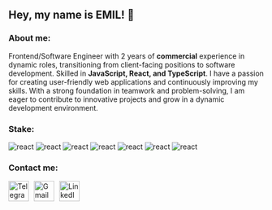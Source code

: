 ## Hey, my name is EMIL! 👋

### About me:
Frontend/Software Engineer with 2 years of __commercial__ experience in dynamic roles, transitioning from client-facing positions to software development. Skilled in __JavaScript, React, and TypeScript__. I have a passion for creating user-friendly web applications and continuously improving my skills. With a strong foundation in teamwork and problem-solving, I am eager to contribute to innovative projects and grow in a dynamic development environment.

### Stake:

![react](https://img.shields.io/badge/-TYPESCRIPT-700CF5?style=for-the-badge&logo=typescript&logoColor=3178C6&color=333)
![react](https://img.shields.io/badge/-JAVASCRIPT-700CF5?style=for-the-badge&logo=javascript&logoColor=FFFF00&color=333)
![react](https://img.shields.io/badge/-REACT-700CF5?style=for-the-badge&logo=react&logoColor=61DAFB&color=333)
![react](https://img.shields.io/badge/-REDUX-700CF5?style=for-the-badge&logo=redux&logoColor=764ABC&color=333)
![react](https://img.shields.io/badge/-NPM-700CF5?style=for-the-badge&logo=npm&logoColor=CB3837&color=333)
![react](https://img.shields.io/badge/-vite-700CF5?style=for-the-badge&logo=vite&logoColor=646CFF&color=333)
![react](https://img.shields.io/badge/-git-700CF5?style=for-the-badge&logo=git&logoColor=F05032&color=333)


### Contact me: 

<div style="display: flex; gap: 10px; margin-right: 30px;">
  <a href="https://t.me/Emil_G_G" target="_blank">
    <img src="https://cdn-icons-png.flaticon.com/512/2111/2111646.png" width="40" height="40" alt="Telegram icon" />
  </a>
  
  <a href="mailto:example@gmail.com" target="_blank">
    <img src="https://cdn-icons-png.flaticon.com/512/5968/5968534.png" width="40" height="40" alt="Gmail icon" />
  </a>
  
  <a href="https://www.linkedin.com/in/emil-haraiev-891672238/" target="_blank">
    <img src="https://cdn-icons-png.flaticon.com/512/174/174857.png" width="40" height="40" alt="LinkedIn icon" />
  </a>
</div>
